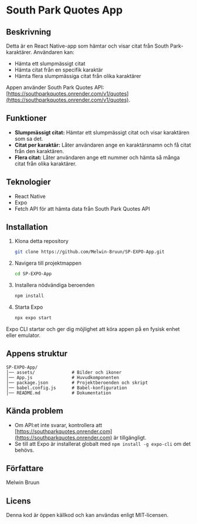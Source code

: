 # South Park Quotes App

## Beskrivning

Detta är en React Native-app som hämtar och visar citat från South Park-karaktärer. Användaren kan:

- Hämta ett slumpmässigt citat
- Hämta citat från en specifik karaktär
- Hämta flera slumpmässiga citat från olika karaktärer

Appen använder South Park Quotes API: [https://southparkquotes.onrender.com/v1/quotes](https://southparkquotes.onrender.com/v1/quotes).

## Funktioner

- **Slumpmässigt citat:** Hämtar ett slumpmässigt citat och visar karaktären som sa det.
- **Citat per karaktär:** Låter användaren ange en karaktärsnamn och få citat från den karaktären.
- **Flera citat:** Låter användaren ange ett nummer och hämta så många citat från olika karaktärer.

## Teknologier

- React Native
- Expo
- Fetch API för att hämta data från South Park Quotes API

## Installation

1. Klona detta repository

   ```sh
   git clone https://github.com/Melwin-Bruun/SP-EXPO-App.git
   ```

2. Navigera till projektmappen

   ```sh
   cd SP-EXPO-App
   ```

3. Installera nödvändiga beroenden

   ```sh
   npm install
   ```

4. Starta Expo

   ```sh
   npx expo start
   ```

Expo CLI startar och ger dig möjlighet att köra appen på en fysisk enhet eller emulator.

## Appens struktur

```
SP-EXPO-App/
│── assets/              # Bilder och ikoner
│── App.js               # Huvudkomponenten
│── package.json         # Projektberoenden och skript
│── babel.config.js      # Babel-konfiguration
│── README.md            # Dokumentation
```

## Kända problem

- Om API:et inte svarar, kontrollera att [https://southparkquotes.onrender.com](https://southparkquotes.onrender.com) är tillgängligt.
- Se till att Expo är installerat globalt med `npm install -g expo-cli` om det behövs.

## Författare

Melwin Bruun

## Licens

Denna kod är öppen källkod och kan användas enligt MIT-licensen.

